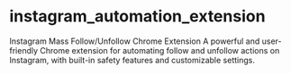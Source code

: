 # instagram_automation_extension
Instagram Mass Follow/Unfollow Chrome Extension  A powerful and user-friendly Chrome extension for automating follow and unfollow actions on Instagram, with built-in safety features and customizable settings.
